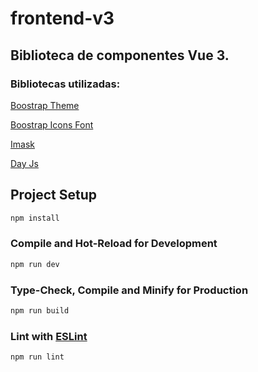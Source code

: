 # frontend-v3

## Biblioteca de componentes Vue 3.

### Bibliotecas utilizadas:

[Boostrap Theme](https://bootswatch.com/yeti/)

[Boostrap Icons Font](https://icons.getbootstrap.com/font/)

[Imask](https://imask.js.org)

[Day Js](https://day.js.org)

## Project Setup

```sh
npm install
```

### Compile and Hot-Reload for Development

```sh
npm run dev
```

### Type-Check, Compile and Minify for Production

```sh
npm run build
```

### Lint with [ESLint](https://eslint.org/)

```sh
npm run lint
```
